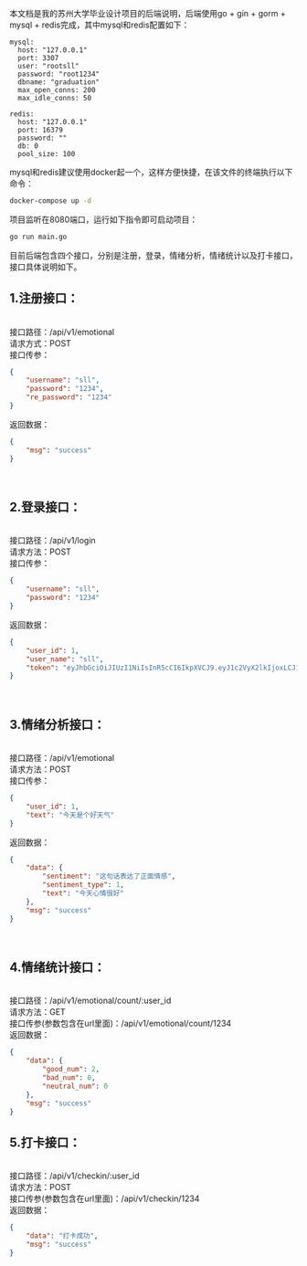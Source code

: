 本文档是我的苏州大学毕业设计项目的后端说明，后端使用go + gin + gorm + mysql + redis完成，其中mysql和redis配置如下：

```
mysql:
  host: "127.0.0.1"
  port: 3307
  user: "rootsll"
  password: "root1234"
  dbname: "graduation"
  max_open_conns: 200
  max_idle_conns: 50
```

```
redis:
  host: "127.0.0.1"
  port: 16379
  password: ""
  db: 0
  pool_size: 100
```

mysql和redis建议使用docker起一个，这样方便快捷，在该文件的终端执行以下命令：
```bash
docker-compose up -d
```
项目监听在8080端口，运行如下指令即可启动项目：
```bash
go run main.go
```


目前后端包含四个接口，分别是注册，登录，情绪分析，情绪统计以及打卡接口，接口具体说明如下。
<br />

## 1.注册接口：
\
接口路径：/api/v1/emotional   \
请求方式：POST
\
接口传参：
```json
{
    "username": "sll",
    "password": "1234",
    "re_password": "1234"
}
```
返回数据：
```json
{
    "msg": "success"
}
```
<br />

## 2.登录接口：
\
接口路径：/api/v1/login
\
请求方法：POST
\
接口传参：
```json
{
    "username": "sll",
    "password": "1234"
}
```
返回数据：
```json
{
    "user_id": 1,
    "user_name": "sll",
    "token": "eyJhbGciOiJIUzI1NiIsInR5cCI6IkpXVCJ9.eyJ1c2VyX2lkIjoxLCJ1c2VyX25hbWUiOiJzbGwiLCJleHAiOjE2NzYwNjQzMjQsImlhdCI6MTY3NTk2MzcyNH0.q9_0_yzqQ1qQ0VJKhq"
}
```
<br />

## 3.情绪分析接口：
\
接口路径：/api/v1/emotional
\
请求方法：POST
\
接口传参：
```json
{
    "user_id": 1,
    "text": "今天是个好天气"
}
```
返回数据：
```json
{
    "data": {
        "sentiment": "这句话表达了正面情感",
        "sentiment_type": 1,
        "text": "今天心情很好"
    },
    "msg": "success"
}
```
<br />

## 4.情绪统计接口：
\
接口路径：/api/v1/emotional/count/:user_id
\
请求方法：GET
\
接口传参(参数包含在url里面)：/api/v1/emotional/count/1234
\
返回数据：
```json
{
    "data": {
        "good_num": 2,
        "bad_num": 0,
        "neutral_num": 0
    },
    "msg": "success"
}
```

## 5.打卡接口：
\
接口路径：/api/v1/checkin/:user_id
\
请求方法：POST
\
接口传参(参数包含在url里面)：/api/v1/checkin/1234
\
返回数据：
```json
{
    "data": "打卡成功",
    "msg": "success"
}
```
